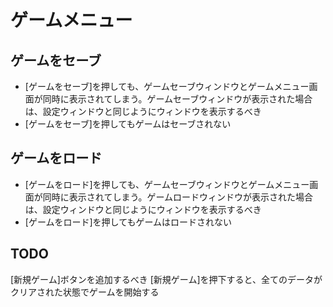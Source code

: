 # ゲームメニュー

## ゲームをセーブ

* [ゲームをセーブ]を押しても、ゲームセーブウィンドウとゲームメニュー画面が同時に表示されてしまう。ゲームセーブウィンドウが表示された場合は、設定ウィンドウと同じようにウィンドウを表示するべき
* [ゲームをセーブ]を押してもゲームはセーブされない

## ゲームをロード

* [ゲームをロード]を押しても、ゲームセーブウィンドウとゲームメニュー画面が同時に表示されてしまう。ゲームロードウィンドウが表示された場合は、設定ウィンドウと同じようにウィンドウを表示するべき
* [ゲームをロード]を押してもゲームはロードされない

## TODO

[新規ゲーム]ボタンを追加するべき
[新規ゲーム]を押下すると、全てのデータがクリアされた状態でゲームを開始する

